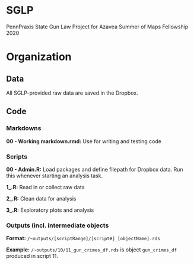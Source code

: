 # SGLP
PennPraxis State Gun Law Project for Azavea Summer of Maps Fellowship 2020

# Organization

## Data

All SGLP-provided raw data are saved in the Dropbox.

## Code

### Markdowns

**00 - Working markdown.rmd:** Use for writing and testing code

### Scripts

**00 - Admin.R:** Load packages and define filepath for Dropbox data. Run this whenever starting an analysis task.

**1\_.R:** Read in or collect raw data

**2\_.R:** Clean data for analysis

**3\_.R:** Exploratory plots and analysis

### Outputs (incl. intermediate objects

**Format:** `/~outputs/[scriptRange]/[script#]_[objectName].rds`

**Example:** `/~outputs/10/11_gun_crimes_df.rds` is object `gun_crimes_df` produced in script 11.